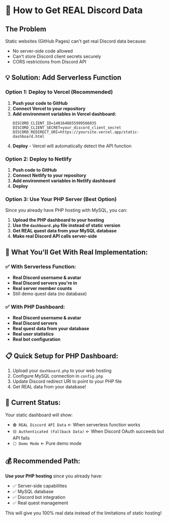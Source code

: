 # 🚀 How to Get REAL Discord Data

## The Problem
Static websites (GitHub Pages) can't get real Discord data because:
- No server-side code allowed
- Can't store Discord client secrets securely
- CORS restrictions from Discord API

## 💡 Solution: Add Serverless Function

### Option 1: Deploy to Vercel (Recommended)

1. **Push your code to GitHub**
2. **Connect Vercel to your repository**
3. **Add environment variables in Vercel dashboard:**
   ```
   DISCORD_CLIENT_ID=1401648655999566035
   DISCORD_CLIENT_SECRET=your_discord_client_secret
   DISCORD_REDIRECT_URI=https://yoursite.vercel.app/static-dashboard.html
   ```
4. **Deploy** - Vercel will automatically detect the API function

### Option 2: Deploy to Netlify

1. **Push code to GitHub**
2. **Connect Netlify to your repository**
3. **Add environment variables in Netlify dashboard**
4. **Deploy**

### Option 3: Use Your PHP Server (Best Option)

Since you already have PHP hosting with MySQL, you can:

1. **Upload the PHP dashboard to your hosting**
2. **Use the `dashboard.php` file instead of static version**
3. **Get REAL quest data from your MySQL database**
4. **Make real Discord API calls server-side**

## 🎯 What You'll Get With Real Implementation:

### ✅ With Serverless Function:
- **Real Discord username & avatar**
- **Real Discord servers you're in**
- **Real server member counts**
- Still demo quest data (no database)

### ✅ With PHP Dashboard:
- **Real Discord username & avatar**
- **Real Discord servers**
- **Real quest data from your database**
- **Real user statistics**
- **Real bot configuration**

## 📋 Quick Setup for PHP Dashboard:

1. Upload your `dashboard.php` to your web hosting
2. Configure MySQL connection in `config.php`
3. Update Discord redirect URI to point to your PHP file
4. Get REAL data from your database!

## 🔧 Current Status:

Your static dashboard will show:
- `🟢 REAL Discord API Data` ← When serverless function works
- `🟡 Authenticated (Fallback Data)` ← When Discord OAuth succeeds but API fails
- `⚪ Demo Mode` ← Pure demo mode

## 💰 Recommended Path:

**Use your PHP hosting** since you already have:
- ✅ Server-side capabilities
- ✅ MySQL database
- ✅ Discord bot integration
- ✅ Real quest management

This will give you 100% real data instead of the limitations of static hosting!

